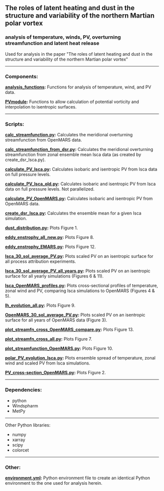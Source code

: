 ## The roles of latent heating and dust in the structure and variability of the northern Martian polar vortex
### analysis of temperature, winds, PV, overturning streamfunction and latent heat release
Used for analysis in the paper "The roles of latent heating and dust in the structure and variability of the northern Martian polar vortex"
***
### Components:
**[analysis_functions](analysis_functions.py):**
Functions for analysis of temperature, wind, and PV data.

**[PVmodule](PVmodule.py):**
Functions to allow calculation of potential vorticity and interpolation to isentropic surfaces.
***
### Scripts:
**[calc_streamfunction.py](calc_streamfunction.py):**
Calculates the meridional overturning streamfunction from OpenMARS data.

**[calc_streamfunction_from_dsr.py](calc_streamfunction_from_dsr.py):**
Calculates the meridional overturning streamfunction from zonal ensemble mean Isca data (as created by create_dsr_Isca.py).

**[calculate_PV_Isca.py](calculate_PV_Isca.py):**
Calculates isobaric and isentropic PV from Isca data on full pressure levels.

**[calculate_PV_Isca_old.py](calculate_PV_Isca_old.py):**
Calculates isobaric and isentropic PV from Isca data on full pressure levels. Not parallelized.

**[calculate_PV_OpenMARS.py](calculate_PV_OpenMARS.py):**
Calculates isobaric and isentropic PV from OpenMARS data.

**[create_dsr_Isca.py](create_dsr_Isca.py):**
Calculates the ensemble mean for a given Isca simulation.

**[dust_distribution.py](dust_distribution.py):**
Plots Figure 1.

**[eddy_enstrophy_all_new.py](eddy_enstrophy_all_new.py):**
Plots Figure 8.

**[eddy_enstrophy_EMARS.py](eddy_enstrophy_EMARS.py):**
Plots Figure 12.

**[Isca_30_sol_average_PV.py](Isca_30_sol_average_PV.py):**
Plots scaled PV on an isentropic surface for all process attribution experiments.

**[Isca_30_sol_average_PV_all_years.py](Isca_30_sol_average_PV_all_years.py):**
Plots scaled PV on an isentropic surface for all yearly simulations (Figures 6 & 11).

**[Isca_OpenMARS_profiles.py](Isca_OpenMARS_profiles.py):**
Plots cross-sectional profiles of temperature, zonal wind and PV, comparing Isca simulations to OpenMARS (Figures 4 & 5).

**[lh_evolution_all.py](lh_evolution_all.py):**
Plots Figure 9.

**[OpenMARS_30_sol_average_PV.py](OpenMARS_30_sol_average_PV.py):**
Plots scaled PV on an isentropic surface for all years of OpenMARS data (Figure 3).

**[plot_streamfn_cross_OpenMARS_compare.py](plot_streamfn_cross_OpenMARS_compare.py):**
Plots Figure 13.

**[plot_streamfn_cross_all.py](plot_streamfn_cross_all.py):**
Plots Figure 7.

**[plot_streamfunction_OpenMARS.py](plot_streamfunction_OpenMARS.py):**
Plots Figure 10.

**[polar_PV_evolution_Isca.py](polar_PV_evolution_Isca.py):**
Plots ensemble spread of temperature, zonal wind and scaled PV from Isca simulations.

**[PV_cross-section_OpenMARS.py](PV_cross-section_OpenMARS.py):**
Plots Figure 2.

***
### Dependencies:
- python
- Windspharm
- MetPy
***
Other Python libraries:
- numpy
- xarray
- scipy
- colorcet
***
### Other:
**[environment.yml](environment.yml):**
Python environment file to create an identical Python environment to the one used for analysis herein.
